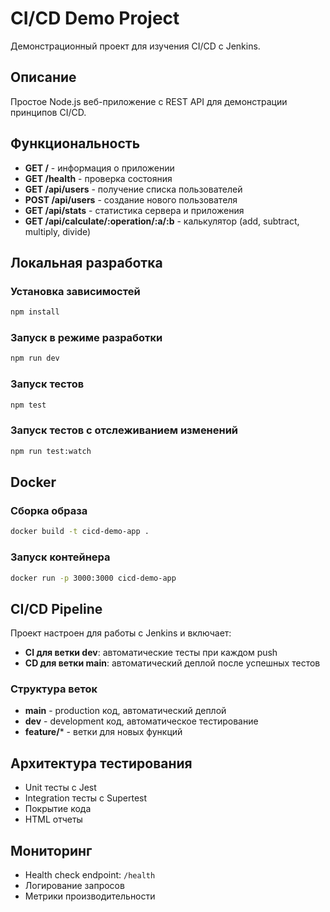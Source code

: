 # CI/CD Demo Project

Демонстрационный проект для изучения CI/CD с Jenkins.

## Описание

Простое Node.js веб-приложение с REST API для демонстрации принципов CI/CD.

## Функциональность

- **GET /** - информация о приложении
- **GET /health** - проверка состояния
- **GET /api/users** - получение списка пользователей
- **POST /api/users** - создание нового пользователя
- **GET /api/stats** - статистика сервера и приложения
- **GET /api/calculate/:operation/:a/:b** - калькулятор (add, subtract, multiply, divide)

## Локальная разработка

### Установка зависимостей
```bash
npm install
```

### Запуск в режиме разработки
```bash
npm run dev
```

### Запуск тестов
```bash
npm test
```

### Запуск тестов с отслеживанием изменений
```bash
npm run test:watch
```

## Docker

### Сборка образа
```bash
docker build -t cicd-demo-app .
```

### Запуск контейнера
```bash
docker run -p 3000:3000 cicd-demo-app
```

## CI/CD Pipeline

Проект настроен для работы с Jenkins и включает:

- **CI для ветки dev**: автоматические тесты при каждом push
- **CD для ветки main**: автоматический деплой после успешных тестов

### Структура веток

- **main** - production код, автоматический деплой
- **dev** - development код, автоматическое тестирование  
- **feature/*** - ветки для новых функций

## Архитектура тестирования

- Unit тесты с Jest
- Integration тесты с Supertest
- Покрытие кода
- HTML отчеты

## Мониторинг

- Health check endpoint: `/health`
- Логирование запросов
- Метрики производительности
